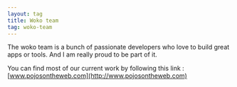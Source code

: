 ```yaml
---
layout: tag
title: Woko team
tag: woko-team
---
```


The woko team is a bunch of passionate developers who love to build great apps or tools.
And I am really proud to be part of it.

You can find most of our current work by following this link : [www.pojosontheweb.com](http://www.pojosontheweb.com)
